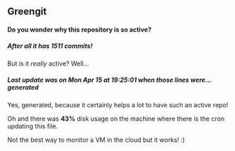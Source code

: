## Greengit

#### Do you wonder why this repository is so active?

##### After all it has 1511 commits!

But is it *really* active? Well...

##### Last update was on Mon Apr 15 at 19:25:01 when those lines were... generated

Yes, generated, because it certainly helps a lot to have such an active repo!

Oh and there was **43%** disk usage on the machine
where there is the cron updating this file.

Not the best way to monitor a VM in the cloud but it works! :)
